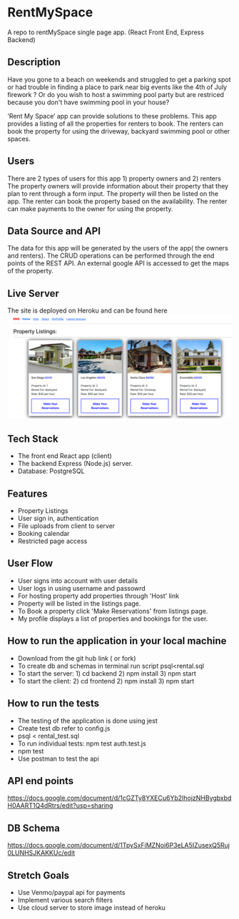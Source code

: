 # RentMySpace
A repo to rentMySpace single page app. (React Front End, Express Backend)

## Description
Have you gone to a beach on weekends and struggled to get a parking spot or 
had trouble in finding a place to park near big events like the 4th of July firework ? 
Or do you wish to host a swimming pool party but are restriced because you 
don't have swimming pool in your house? 

‘Rent My Space’ app can provide solutions to these problems. This app provides a 
listing of all the properties for renters to book. The renters can book the 
property for using the driveway, backyard swimming pool or other spaces.

## Users 
There are 2 types of users for this app 1) property owners and 2) renters
The property owners will provide information about their property that they 
plan to rent through a form input. The property will then be listed on the app. 
The renter can book the property based on the availability. The renter can  make 
payments to the owner for using the property. 

## Data Source and API
The data for this app will be generated by the users of the app( the owners and
renters). The CRUD operations can be performed through the end points of the REST API. An external google API is accessed to get the maps of the property.

## Live Server
The site is deployed on Heroku and can be found here [<img src="./rs_backend/images/rentMySpace.png">](https://rentmyspace.surge.sh/)

## Tech Stack
* The front end React app (client)
* The backend Express (Node.js) server.
* Database: PostgreSQL 

## Features
* Property Listings
* User sign in, authentication
* File uploads from client to server
* Booking calendar
* Restricted page access

## User Flow
* User signs into account with user details
* User logs in using username and passowrd
* For hosting property add properties through 'Host' link
* Property will be listed in the listings page.
* To Book a property click 'Make Reservations' from listings page.
* My profile displays a list of properties and bookings for the user.

## How to run the application in your local machine
* Download from the git hub link ( or fork)
* To create db and schemas in terminal run script psql<rental.sql
* To start the server: 1) cd backend 2) npm install 3) npm start
* To start the client: 2) cd frontend 2) npm install 3) npm start


## How to run the tests
* The testing of the application is done using jest
* Create test db refer to config.js
* psql < rental_test.sql
* To run individual tests:  npm test auth.test.js 
* npm test
* Use postman to test the api

## API end points
https://docs.google.com/document/d/1cGZTy8YXECu6Yb2IhojzNHBygbxbdH0AART1Q4dRtrs/edit?usp=sharing


## DB Schema
https://docs.google.com/document/d/1TpySxFjMZNoi6P3eLA5IZusexQ5Ruj0LUNHSJKAKKUc/edit

## Stretch Goals
* Use Venmo/paypal api for payments
* Implement various search filters
* Use cloud server to store image instead of heroku

